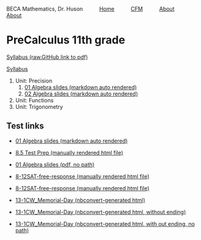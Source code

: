 BECA Mathematics, Dr. Huson $\hspace{1cm}$ <a href="https://chrishuson.github.io/">Home</a> $\hspace{1cm}$ [CFM](../cfm) $\hspace{1cm}$ <a href="https://chrishuson.github.io/Contact">About</a>$\hspace{1cm}$ [About](https://chrishuson.github.io/Contact)

# PreCalculus 11th grade

[Syllabus (raw.GitHub link to pdf)](https://raw.githubusercontent.com/chrishuson/course-files/master/IB2023/Plan-IB.pdf)

[Syllabus](syllabus)

1. Unit: Precision
    1. [01 Algebra slides (markdown auto rendered)](01-Slides-Algebra)
    2. [02 Algebra slides (markdown auto rendered)](02-Slides-Algebra)
2. Unit: Functions
3. Unit: Trigonometry

## Test links

- [01 Algebra slides (markdown auto rendered)](01-Slides-Algebra)

- [8.5 Test Prep (manually rendered html file)](8-5Test-prep)

- [01 Algebra slides (pdf, no path)](01b-Slides_Algebra.pdf)

- [8-12SAT-free-response (manually rendered html file)](8-12SAT-free-response)

- [8-12SAT-free-response (manually rendered html file)](8-12SAT-free-response.html)

- [13-1CW_Memorial-Day (nbconvert-generated html)](13-1CW_Memorial-Day.slides.html)

- [13-1CW_Memorial-Day (nbconvert-generated html, without ending)](13-1CW_Memorial-Day.slides)

- [13-1CW_Memorial-Day (nbconvert-generated html, with out ending, no path)](13-1CW_Memorial-Day.slides)
